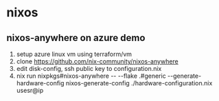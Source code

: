 # nixos

## nixos-anywhere on azure demo

1. setup azure linux vm using terraform/vm
2. clone https://github.com/nix-community/nixos-anywhere
3. edit disk-config, ssh public key to configuration.nix
4. nix run nixpkgs#nixos-anywhere -- --flake .#generic --generate-hardware-config nixos-generate-config ./hardware-configuration.nix usesr@ip
